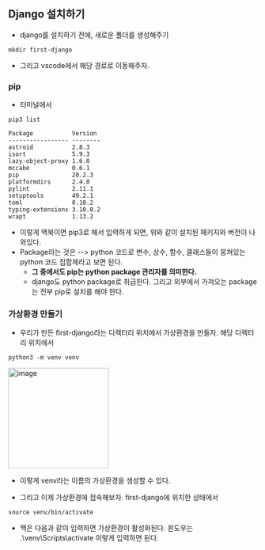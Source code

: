 ## Django 설치하기
- django를 설치하기 전에, 새로운 폴더를 생성해주기

```terminal
mkdir first-django
```

- 그리고 vscode에서 해당 경로로 이동해주자.


### pip
- 터미널에서 
```terminal
pip3 list

Package           Version
----------------- --------
astroid           2.8.3
isort             5.9.3
lazy-object-proxy 1.6.0
mccabe            0.6.1
pip               20.2.3
platformdirs      2.4.0
pylint            2.11.1
setuptools        49.2.1
toml              0.10.2
typing-extensions 3.10.0.2
wrapt             1.13.2
```

- 이렇게 맥북이면 pip3로 해서 입력하게 되면, 위와 같이 설치된 패키지와 버전이 나와있다. 
- Package라는 것은 --> python 코드로 변수, 상수, 함수, 클래스들이 뭉쳐있는 python 코드 집합체라고 보면 된다.
  - **그 중에서도 pip는 python package 관리자를 의미한다.** 
  - django도 python package로 취급한다. 그리고 외부에서 가져오는 package는 전부 pip로 설치를 해야 한다.


### 가상환경 만들기
- 우리가 만든 first-django라는 디렉터리 위치에서 가상환경을 만들자. 해당 디렉터리 위치에서

```terminal
python3 -m venv venv
```
<img width="203" alt="image" src="https://user-images.githubusercontent.com/95380638/160289726-bb88973a-f0b9-44a6-9ee9-2220e5c10370.png">

- 이렇게 venv라는 이름의 가상환경을 생성할 수 있다.

- 그리고 이제 가상환경에 접속해보자. first-django에 위치한 상태에서 

```terminal
source venv/bin/activate
```

- 맥은 다음과 같이 입력하면 가상환경이 활성화된다. 윈도우는 .\venv\Scripts\activate 이렇게 입력하면 된다.
